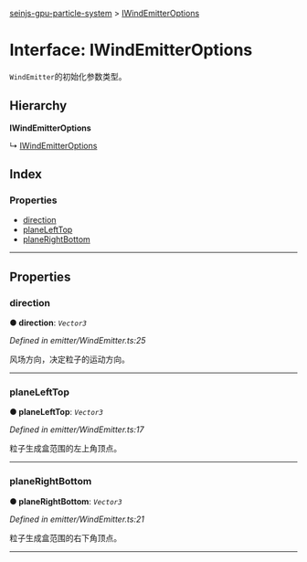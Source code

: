 [seinjs-gpu-particle-system](../README.md) > [IWindEmitterOptions](../interfaces/iwindemitteroptions.md)

# Interface: IWindEmitterOptions

`WindEmitter`的初始化参数类型。

## Hierarchy

**IWindEmitterOptions**

↳  [IWindEmitterOptions](_seinjs_.gpuparticlesystem.iwindemitteroptions.md)

## Index

### Properties

* [direction](iwindemitteroptions.md#direction)
* [planeLeftTop](iwindemitteroptions.md#planelefttop)
* [planeRightBottom](iwindemitteroptions.md#planerightbottom)

---

## Properties

<a id="direction"></a>

###  direction

**● direction**: *`Vector3`*

*Defined in emitter/WindEmitter.ts:25*

风场方向，决定粒子的运动方向。

___
<a id="planelefttop"></a>

###  planeLeftTop

**● planeLeftTop**: *`Vector3`*

*Defined in emitter/WindEmitter.ts:17*

粒子生成盒范围的左上角顶点。

___
<a id="planerightbottom"></a>

###  planeRightBottom

**● planeRightBottom**: *`Vector3`*

*Defined in emitter/WindEmitter.ts:21*

粒子生成盒范围的右下角顶点。

___

